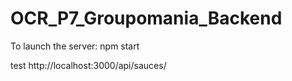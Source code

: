 # OCR_P7_Groupomania_Backend
 
To launch the server:
npm start


test
http://localhost:3000/api/sauces/